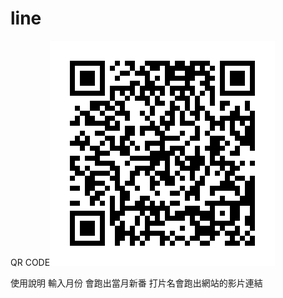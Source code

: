 # line

QR CODE![avatar](https://github.com/zxc87824557/line/blob/master/589ksvbg.png?raw=true)

使用說明 輸入月份 會跑出當月新番
打片名會跑出網站的影片連結

